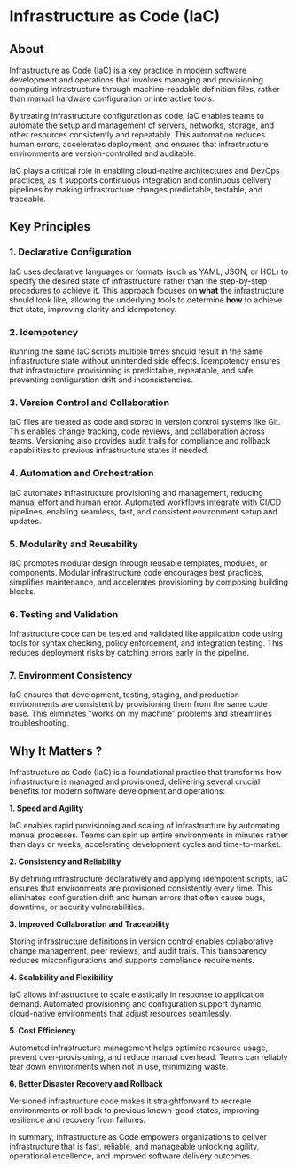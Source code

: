 # Infrastructure as Code (IaC)

## About

Infrastructure as Code (IaC) is a key practice in modern software development and operations that involves managing and provisioning computing infrastructure through machine-readable definition files, rather than manual hardware configuration or interactive tools.

By treating infrastructure configuration as code, IaC enables teams to automate the setup and management of servers, networks, storage, and other resources consistently and repeatably. This automation reduces human errors, accelerates deployment, and ensures that infrastructure environments are version-controlled and auditable.

IaC plays a critical role in enabling cloud-native architectures and DevOps practices, as it supports continuous integration and continuous delivery pipelines by making infrastructure changes predictable, testable, and traceable.

## Key Principles

### **1. Declarative Configuration**

IaC uses declarative languages or formats (such as YAML, JSON, or HCL) to specify the desired state of infrastructure rather than the step-by-step procedures to achieve it. This approach focuses on **what** the infrastructure should look like, allowing the underlying tools to determine **how** to achieve that state, improving clarity and idempotency.

### **2. Idempotency**

Running the same IaC scripts multiple times should result in the same infrastructure state without unintended side effects. Idempotency ensures that infrastructure provisioning is predictable, repeatable, and safe, preventing configuration drift and inconsistencies.

### **3. Version Control and Collaboration**

IaC files are treated as code and stored in version control systems like Git. This enables change tracking, code reviews, and collaboration across teams. Versioning also provides audit trails for compliance and rollback capabilities to previous infrastructure states if needed.

### **4. Automation and Orchestration**

IaC automates infrastructure provisioning and management, reducing manual effort and human error. Automated workflows integrate with CI/CD pipelines, enabling seamless, fast, and consistent environment setup and updates.

### **5. Modularity and Reusability**

IaC promotes modular design through reusable templates, modules, or components. Modular infrastructure code encourages best practices, simplifies maintenance, and accelerates provisioning by composing building blocks.

### **6. Testing and Validation**

Infrastructure code can be tested and validated like application code using tools for syntax checking, policy enforcement, and integration testing. This reduces deployment risks by catching errors early in the pipeline.

### **7. Environment Consistency**

IaC ensures that development, testing, staging, and production environments are consistent by provisioning them from the same code base. This eliminates “works on my machine” problems and streamlines troubleshooting.

## Why It Matters ?

Infrastructure as Code (IaC) is a foundational practice that transforms how infrastructure is managed and provisioned, delivering several crucial benefits for modern software development and operations:

**1. Speed and Agility**

IaC enables rapid provisioning and scaling of infrastructure by automating manual processes. Teams can spin up entire environments in minutes rather than days or weeks, accelerating development cycles and time-to-market.

**2. Consistency and Reliability**

By defining infrastructure declaratively and applying idempotent scripts, IaC ensures that environments are provisioned consistently every time. This eliminates configuration drift and human errors that often cause bugs, downtime, or security vulnerabilities.

**3. Improved Collaboration and Traceability**

Storing infrastructure definitions in version control enables collaborative change management, peer reviews, and audit trails. This transparency reduces misconfigurations and supports compliance requirements.

**4. Scalability and Flexibility**

IaC allows infrastructure to scale elastically in response to application demand. Automated provisioning and configuration support dynamic, cloud-native environments that adjust resources seamlessly.

**5. Cost Efficiency**

Automated infrastructure management helps optimize resource usage, prevent over-provisioning, and reduce manual overhead. Teams can reliably tear down environments when not in use, minimizing waste.

**6. Better Disaster Recovery and Rollback**

Versioned infrastructure code makes it straightforward to recreate environments or roll back to previous known-good states, improving resilience and recovery from failures.

In summary, Infrastructure as Code empowers organizations to deliver infrastructure that is fast, reliable, and manageable unlocking agility, operational excellence, and improved software delivery outcomes.

